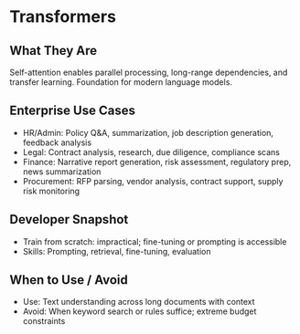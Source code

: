 # Transformers

## What They Are
Self-attention enables parallel processing, long-range dependencies, and transfer learning. Foundation for modern language models.

## Enterprise Use Cases
- HR/Admin: Policy Q&A, summarization, job description generation, feedback analysis
- Legal: Contract analysis, research, due diligence, compliance scans
- Finance: Narrative report generation, risk assessment, regulatory prep, news summarization
- Procurement: RFP parsing, vendor analysis, contract support, supply risk monitoring

## Developer Snapshot
- Train from scratch: impractical; fine-tuning or prompting is accessible
- Skills: Prompting, retrieval, fine-tuning, evaluation

## When to Use / Avoid
- Use: Text understanding across long documents with context
- Avoid: When keyword search or rules suffice; extreme budget constraints

